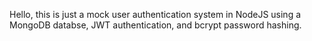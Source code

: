 Hello, this is just a mock user authentication system in NodeJS using a MongoDB databse, JWT authentication, and bcrypt password hashing. 